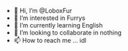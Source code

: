 - 👋 Hi, I’m @LoboxFur
- 👀 I’m interested in Furrys
- 🌱 I’m currently learning English
- 💞️ I’m looking to collaborate in nothing
- 📫 How to reach me ... idl

<!---
LoboxFur/LoboxFur is a ✨ special ✨ repository because its `README.md` (this file) appears on your GitHub profile.
You can click the Preview link to take a look at your changes.
--->
